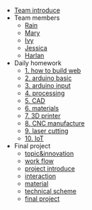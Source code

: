 -  [Team introduce](Team-introduce/Team-introduce.md)
- Team members
  - [Rain](Teammembers/Rain.md)
  - [Mary](Teammembers/Mary.md)
  - [Ivy](Teammembers/Ivy.md)
  - [Jessica](Teammembers/Jessica.md)
  - [Harlan](Teammembers/Harlan.md)
- Daily homework
  - [1. how to build web](homework/how-to-build-web.md)
  - [2. arduino basic](homework/arduino-basic.md)
  - [3. arduino input](homework/arduino-input.md)
  - [4. processing](homework/processing.md)
  - [5. CAD](homework/cad.md)
  - [6. materials](homework/materials.md) 
  - [7. 3D printer](homework/3d-print.md) 
  - [8. CNC manufacture](homework/cnc.md) 
  - [9. laser cutting](homework/laser-cutting.md)  
  - [10. IoT](homework/IoT.md)   
- Final project
  - [topic&innovation](final-project/topic-and-innovation.md)
  - [work flow](final-project/workflow.md)
  - [project introduce](final-project/project-introduce.md)
  - [interaction](final-project/Interaction-effect.md)
  - [material](final-project/material.md)
  - [technical scheme](final-project/Technical-scheme.md)
  - [final project](final-project/final.md)